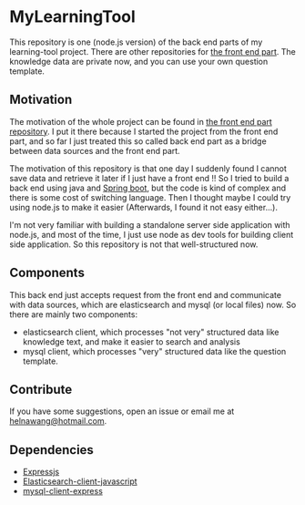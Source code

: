 # MyLearningTool

This repository is one (node.js version) of the back end parts of my learning-tool project.
There are other repositories for [the front end part](https://github.com/helenawang/my-learning-tool).
The knowledge data are private now, and you can use your own question template.

## Motivation

The motivation of the whole project can be found in [the front end part repository](https://github.com/helenawang/my-learning-tool#motivation). I put it there because I started the project from the front end part, and so far I just treated this so called back end part as a bridge between data sources and the front end part.

The motivation of this repository is that one day I suddenly found I cannot save data and retrieve it later if I just have a front end !! So I tried to build a back end using java and [Spring boot](https://spring.io/projects/spring-boot), but the code is kind of complex and there is some cost of switching language. Then I thought maybe I could try using node.js to make it easier (Afterwards, I found it not easy either...).

I'm not very familiar with building a standalone server side application with node.js, and most of the time, I just use node as dev tools for building client side application. So this repository is not that well-structured now.

## Components
This back end just accepts request from the front end and communicate with data sources, which are elasticsearch and mysql (or local files) now. So there are mainly two components:
- elasticsearch client, which processes "not very" structured data like knowledge text, and make it easier to search and analysis
- mysql client, which processes "very" structured data like the question template.

## Contribute
If you have some suggestions, open an issue or email me at helnawang@hotmail.com.

## Dependencies
* [Expressjs](https://expressjs.com/)
* [Elasticsearch-client-javascript](https://www.elastic.co/guide/en/elasticsearch/client/javascript-api/current/index.html)
* [mysql-client-express](https://expressjs.com/en/guide/database-integration.html#mysql)
